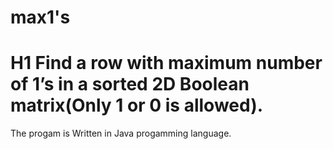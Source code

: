 # max1's
# H1 Find a row with maximum number of 1’s in a sorted 2D Boolean matrix(Only 1 or 0 is allowed).
The progam is Written in Java progamming language.
